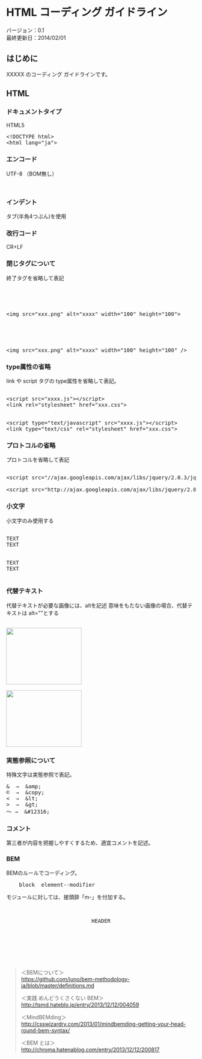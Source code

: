 # HTML コーディング ガイドライン

バージョン：0.1  
最終更新日：2014/02/01

## はじめに
XXXXX のコーディング ガイドラインです。  


## HTML

### ドキュメントタイプ
HTML5

<pre>
&lt;!DOCTYPE html&gt;
&lt;html lang="ja"&gt;
</pre>


### エンコード
UTF-8 （BOM無し）
<pre>
<meta charset="utf-8">
</pre>


### インデント
タブ(半角4つぶん)を使用


### 改行コード
CR+LF


### 閉じタグについて
終了タグを省略して表記

<pre>
<!-- 採用 -->
<meta charset="utf-8">
<br>
&lt;img src="xxx.png" alt="xxxx" width="100" height="100"&gt;

<!-- 非採用 -->
<meta charset="utf-8" />
<br />
&lt;img src="xxx.png" alt="xxxx" width="100" height="100" /&gt;
</pre>


### type属性の省略
link や script タグの type属性を省略して表記。

<pre>
<!-- 採用 -->
&lt;script src="xxxx.js"&gt;&lt;/script&gt;
&lt;link rel="stylesheet" href="xxx.css"&gt;

<!-- 非採用 -->
&lt;script type="text/javascript" src="xxxx.js"&gt;&lt;/script&gt;
&lt;link type="text/css" rel="stylesheet" href="xxx.css"&gt;
</pre>


### プロトコルの省略
プロトコルを省略して表記

<pre>
<!-- 採用 -->
&lt;script src="//ajax.googleapis.com/ajax/libs/jquery/2.0.3/jquery.min.js"&gt;&lt;/script&gt;
<!-- 非採用 -->
&lt;script src="http://ajax.googleapis.com/ajax/libs/jquery/2.0.3/jquery.min.js"&gt;&lt;/script&gt;
</pre>


### 小文字
小文字のみ使用する

<pre>
<!-- 採用 -->
<div>TEXT<br>TEXT</div>
<!-- 非採用 -->
<DIV>TEXT<BR>TEXT</DIV>
</pre>


### 代替テキスト
代替テキストが必要な画像には、altを記述
意味をもたない画像の場合、代替テキストは alt=""とする

<pre>
<!-- 採用 -->
<img src="xxx.png" alt="" width="200" height="150">
<!-- 非採用 -->
<img src="xxx.png" width="200" height="150">
</pre>

### 実態参照について
特殊文字は実態参照で表記。

<pre>
&amp;  →  &amp;amp;
&copy;  →  &amp;copy;
&lt;  →  &amp;lt;
&gt;  →  &amp;gt;
&#12316; →  &amp;#12316;
</pre>


### コメント
第三者が内容を把握しやすくするため、適宜コメントを記述。  


### BEM
BEMのルールでコーディング。
<pre>
	block__element--modifier
</pre>

モジュールに対しては、接頭辞「m-」を付加する。
<pre>
<header class="m-header">
	<div class="header__txt">HEADER</div>
</header>
<a class="m-btn01"></a>
</pre>

> ＜BEMについて＞  
> https://github.com/juno/bem-methodology-ja/blob/master/definitions.md
>
> ＜実践 めんどうくさくない BEM＞  
> http://tsmd.hateblo.jp/entry/2013/12/12/004059
>
> ＜MindBEMding＞  
> http://csswizardry.com/2013/01/mindbemding-getting-your-head-round-bem-syntax/
>
> ＜BEM とは＞  
> http://chroma.hatenablog.com/entry/2013/12/12/200817
